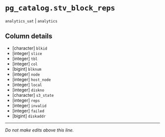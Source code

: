 # `pg_catalog.stv_block_reps`
`analytics_uat` | `analytics`

## Column details
* [character] `blkid`
* [integer]   `slice`
* [integer]   `tbl`
* [integer]   `col`
* [bigint]    `blknum`
* [integer]   `node`
* [integer]   `host_node`
* [integer]   `local`
* [integer]   `diskno`
* [character] `s3_state`
* [integer]   `reps`
* [integer]   `invalid`
* [integer]   `failed`
* [bigint]    `diskaddr`

-------------------------------------------------------------------------------
*Do not make edits above this line.*
